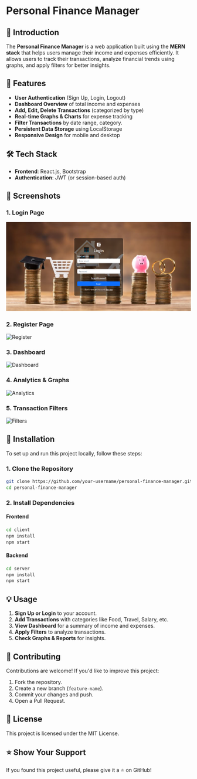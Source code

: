 # Personal Finance Manager

## 📌 Introduction
The **Personal Finance Manager** is a web application built using the **MERN stack** that helps users manage their income and expenses efficiently. It allows users to track their transactions, analyze financial trends using graphs, and apply filters for better insights.

## 🚀 Features
- **User Authentication** (Sign Up, Login, Logout)
- **Dashboard Overview** of total income and expenses
- **Add, Edit, Delete Transactions** (categorized by type)
- **Real-time Graphs & Charts** for expense tracking
- **Filter Transactions** by date range, category.
- **Persistent Data Storage** using LocalStorage
- **Responsive Design** for mobile and desktop

## 🛠️ Tech Stack
- **Frontend**: React.js, Bootstrap
- **Authentication**: JWT (or session-based auth)

## 📸 Screenshots
### **1. Login Page**
![Login](https://github.com/Greeshma-10/personal_finance_manager/blob/main/docs/login.png?raw=true)

### **2. Register Page**
![Register](https://raw.githubusercontent.com/your-username/repository/main/docs/register.png)

### **3. Dashboard**
![Dashboard](https://raw.githubusercontent.com/your-username/repository/main/docs/dashboard.png)

### **4. Analytics & Graphs**
![Analytics](https://raw.githubusercontent.com/your-username/repository/main/docs/analytics.png)

### **5. Transaction Filters**
![Filters](https://raw.githubusercontent.com/your-username/repository/main/docs/filters.png)

## 🔧 Installation
To set up and run this project locally, follow these steps:

### **1. Clone the Repository**
```sh
git clone https://github.com/your-username/personal-finance-manager.git
cd personal-finance-manager
```

### **2. Install Dependencies**
#### **Frontend**
```sh
cd client
npm install
npm start
```

#### **Backend**
```sh
cd server
npm install
npm start
```

## 💡 Usage
1. **Sign Up or Login** to your account.
2. **Add Transactions** with categories like Food, Travel, Salary, etc.
3. **View Dashboard** for a summary of income and expenses.
4. **Apply Filters** to analyze transactions.
5. **Check Graphs & Reports** for insights.

## 🤝 Contributing
Contributions are welcome! If you'd like to improve this project:
1. Fork the repository.
2. Create a new branch (`feature-name`).
3. Commit your changes and push.
4. Open a Pull Request.

## 📜 License
This project is licensed under the MIT License.

## ⭐ Show Your Support
If you found this project useful, please give it a ⭐ on GitHub!
